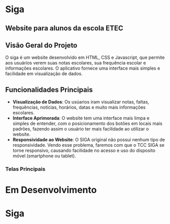 <h1>
	Siga
</h1>
<h2>
  Website para alunos da escola ETEC
</h2>
<h2>
  Visão Geral do Projeto
</h2>
<p>
	O siga é um website desenvolvido em HTML, CSS e Javascript, que permite aos usuários     verem suas notas escolares, sua frequência escolar e informações escolares. O aplicativo fornece uma interface mais simples e facilidade em visualização de dados.
</p>
<h2>
  Funcionalidades Principais
</h2>
<ul>
  <li>
    <strong>Visualização de Dados</strong>: Os usúarios iram visualizar notas, faltas, frequências, notícias, horários, datas e muito mais informações escolares. 
  </li>
  <li>
    <strong>Interface Aprimorada</strong>: O website tem uma interface mais limpa e simples de entender, com o posicionamento dos botões em locais mais padrões, fazendo assim o usuário ter mais facilidade ao utilizar o website.
  </li>
  <li>
    <strong>Responsividade ao Website</strong>: O SIGA original não possui nenhum tipo de responsividade. Vendo esse problema, faremos com que o TCC SIGA se torne responsivo, causando facilidade no acesso e uso do disposito móvel (smartphone ou tablet).
  </li>
</ul>
<h3>
  Telas Principais
</h3>
<h1>
  Em Desenvolvimento
</h1>
<h1>
  Siga
</h1>
